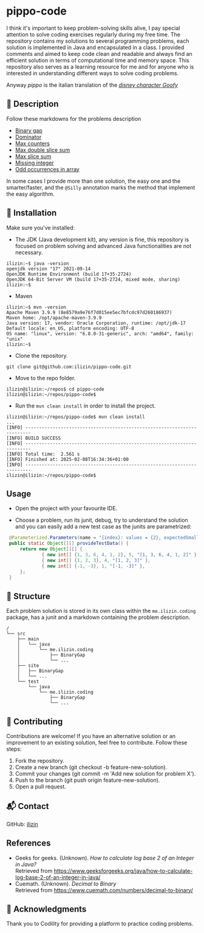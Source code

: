 # pippo-code

I think it's important to keep problem-solving skills alive, I pay special attention to solve coding exercises regularly during my free time.
The repository contains my solutions to several programming problems, each solution is implemented in Java and encapsulated in a class.
I provided comments and aimed to keep code clean and readable and always find an efficient solution in terms of computational time and memory space.
This repository also serves as a learning resource for me and for anyone who is interested in understanding different ways to solve coding problems.

Anyway *pippo* is the italian translation of the [*disney character Goofy*](https://en.wikipedia.org/wiki/Goofy)

## 📘 Description

Follow these markdowns for the problems description

* [Binary gap](./src/site/BinaryGap.md)
* [Dominator](./src/site/Dominator.md)
* [Max counters](./src/site/MaxCounters.md)
* [Max double slice sum](./src/site/MaxDoubleSliceSum.md)
* [Max slice sum](./src/site/MaxSliceSum.md)
* [Missing integer](./src/site/MissingInteger.md)
* [Odd occurrences in array](./src/site/OddOccurrencesInArray.md)

In some cases I provide more than one solution, the easy one and the smarter/faster, and the `@Silly` annotation marks the method that implement the easy algorithm.

## 💾 Installation

Make sure you've installed:

* The JDK (Java development kit), any version is fine, this repository is focused on problem solving and advanced Java functionalities are not necessary. 
```
ilizin:~$ java -version
openjdk version "17" 2021-09-14
OpenJDK Runtime Environment (build 17+35-2724)
OpenJDK 64-Bit Server VM (build 17+35-2724, mixed mode, sharing)
ilizin:~$ 
```

* Maven
```
ilizin:~$ mvn -version
Apache Maven 3.9.9 (8e8579a9e76f7d015ee5ec7bfcdc97d260186937)
Maven home: /opt/apache-maven-3.9.9
Java version: 17, vendor: Oracle Corporation, runtime: /opt/jdk-17
Default locale: en_US, platform encoding: UTF-8
OS name: "linux", version: "6.8.0-31-generic", arch: "amd64", family: "unix"
ilizin:~$ 
```

* Clone the repository.
```
git clone git@github.com:ilizin/pippo-code.git
```

* Move to the repo folder.
```
ilizin@ilizin:~/repos$ cd pippo-code
ilizin@ilizin:~/repos/pippo-code$
```

* Run the `mvn clean install` in order to install the project.
```
ilizin@ilizin:~/repos/pippo-code$ mvn clean install
...
[INFO] ------------------------------------------------------------------------
[INFO] BUILD SUCCESS
[INFO] ------------------------------------------------------------------------
[INFO] Total time:  2.561 s
[INFO] Finished at: 2025-02-08T16:34:36+01:00
[INFO] ------------------------------------------------------------------------
ilizin@ilizin:~/repos/pippo-code$ 
```

## Usage

* Open the project with your favourite IDE.

* Choose a problem, run its junit, debug, try to understand the solution and you can easily add a new test case as the junits are parametrized: 
```java
 @Parameterized.Parameters(name = "{index}: values = {2}, expectedSmallestPositiveMissingInteger = {1}")
 public static Object[][] provideTestData() {
     return new Object[][] {
             { new int[] {1, 3, 6, 4, 1, 2}, 5, "[1, 3, 6, 4, 1, 2]" },
             { new int[] {1, 2, 3}, 4, "[1, 2, 3]" },
             { new int[] {-1, -3}, 1, "[-1, -3]" },
     };
 }
```

## 📂 Structure 

Each problem solution is stored in its own class within the `me.ilizin.coding` package, has a junit and a markdown containing the problem description.

```
/
└── src
    ├── main
    │   └── java
    │       └── me.ilizin.coding
    │           ├── BinaryGap
    │           └── ...
    ├── site
    │   ├── BinaryGap
    │   └── ...
    └── test
        └── java
            └── me.ilizin.coding
                ├── BinaryGap
                └── ...
```

## 🤝 Contributing

Contributions are welcome! If you have an alternative solution or an improvement to an existing solution, feel free to contribute. Follow these steps:

1. Fork the repository.
2. Create a new branch (git checkout -b feature-new-solution).
3. Commit your changes (git commit -m 'Add new solution for problem X').
4. Push to the branch (git push origin feature-new-solution).
5. Open a pull request.

## 📬 Contact

GitHub: [ilizin](https://github.com/ilizin)

## References

* Geeks for geeks. (Unknown). *How to calculate log base 2 of an Integer in Java?* <br/>
  Retrieved from https://www.geeksforgeeks.org/java/how-to-calculate-log-base-2-of-an-integer-in-java/
* Cuemath. (Unknown). *Decimal to Binary* <br/>
  Retrieved from https://www.cuemath.com/numbers/decimal-to-binary/

## 🙌 Acknowledgments

Thank you to Codility for providing a platform to practice coding problems.